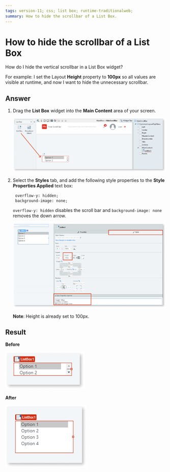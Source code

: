 ```yaml
---
tags: version-11; css; list box; runtime-traditionalweb;
summary: How to hide the scrollbar of a List Box.
---
```


# How to hide the scrollbar of a List Box

How do I hide the vertical scrollbar in a List Box widget?

For example: I set the Layout **Height** property to **100px** so all values are visible at runtime, and now I want to hide the unnecessary scrollbar.

## Answer

1. Drag the **List Box** widget into the **Main Content** area of your screen.

    ![Drag widget onto screen](images/hide-scrollbar-listbox-2-ss.png)

1. Select the **Styles** tab, and add the following style properties to the **Style Properties Applied** text box:

        overflow-y: hidden;
        background-image: none;

    `overflow-y: hidden` disables the scroll bar and  `background-image: none` removes the down arrow.

    ![Style Properties Applied](images/hide-scrollbar-listbox-1-ss.png)

    **Note**: Height is already set to 100px.

## Result

**Before**

![List Box with scroll bar](images/hide-scrollbar-listbox-3-ss.png)

**After**

![List Box without scroll bar](images/hide-scrollbar-listbox-4-ss.png)
